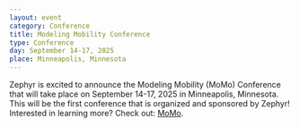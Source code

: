 ```yaml
---
layout: event
category: Conference
title: Modeling Mobility Conference
type: Conference
day: September 14-17, 2025
place: Minneapolis, Minnesota
---
```

Zephyr is excited to announce the Modeling Mobility (MoMo) Conference that will take place on September 14-17, 2025 in Minneapolis, Minnesota. This will be the first conference that is organized and sponsored by Zephyr! Interested in learning more? Check out: [MoMo](/momo/).
